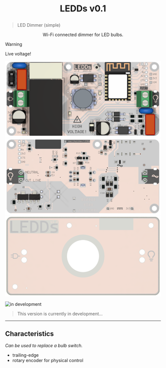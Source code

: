 # <p align="center">LEDDs v0.1</p>
> LED Dimmer (simple)


<p align="center">
  Wi-Fi connected dimmer for LED bulbs.
</p>

> [!WARNING]
> Live voltage!

![front image of the 3D render of the board][3d-front_img]
![back image of the 3D render of the board][3d-back_img]
![image of the 3D render of the plate][3d-plate_img]


![in development](https://img.shields.io/badge/in_development-dimgrey?style=for-the-badge&label=fabrication%20result)
> This version is currently in development...


---


## Characteristics
*Can be used to replace a bulb switch.*

 - trailing-edge
 - rotary encoder for physical control



<!-- links -->
[3d-front_img]: /doc/assets/3d-front.png
[3d-back_img]: /doc/assets/3d-back.png
[3d-plate_img]: /doc/assets/3d-plate.png

[releaselog_v0_1]: /doc/releaselog.md#v01---2025-02-11 "/doc/releaselog.md"
[repo_release_v0_1]: https://github.com/VasilKalchev/LEDDs/releases/tag/v0.1 "LEDDs v1.1"
[repo_releases]: https://github.com/VasilKalchev/LEDDs/releases "All LEDDs releases"

[jlcpcb_gerbers_spec]: https://jlcpcb.com/help/article/how-to-generate-gerber-and-drill-files-in-kicad-8 "JLCPCB: How to generate Gerber and drill files in KiCad 8"

[dw_gerbers]: https://github.com/VasilKalchev/LEDDs/releases/download/v0.1/gerbers_jlcpcb.zip "Download gerbers_jlcpcb.zip"

[esptool_install]: https://docs.espressif.com/projects/esptool/en/latest/esp32/ "Espressif's esptool.py documentation"


<!-- checklist & fabrication result template

<details>
<summary>/readme.md checklist</summary>

 - [x] set current version (after project name)
 - [ ] set fabrication status
 - [ ] update sections: [Characteristics](#characteristics) and [How to use it?](#how-to-use-it)
 - [x] comment out this "checklist" and "templates" sections

</details>



<details>
<summary>/readme.md templates</summary>

## "Fabrication result" section:

![bad fabrication](https://img.shields.io/badge/bad-firebrick?style=for-the-badge&label=fabrication%20result)
> The fabricated board from release vX.Y [didn't work](/doc/releaselog.md#vXY---202Y-MM-DD).
>
> :exclamation: Browse [repository releases][repo_releases] for a better version.

---

![poor fabrication](https://img.shields.io/badge/poor-orangered?style=for-the-badge&label=fabrication%20result)
> The fabricated board from release vX.Y worked, but has [significant problems](/doc/releaselog.md#vXY---202Y-MM-DD).
>
> :exclamation: Browse [repository releases][repo_releases] for a better version.

---

![average fabrication](https://img.shields.io/badge/average-yellow?style=for-the-badge&label=fabrication%20result)
> The fabricated board from release vX.Y worked, but has [some problems](/doc/releaselog.md#vXY---202Y-MM-DD).
>
> :grey_exclamation: Browse [repository releases][repo_releases] for a better version.

---

![ok fabrication](https://img.shields.io/badge/ok-greenyellow?style=for-the-badge&label=fabrication%20result)
> The fabricated board from release vX.Y worked, but has [minor problems](/doc/releaselog.md#vXY---202Y-MM-DD).
>
> :memo: Browse [repository releases][repo_releases] for a better version.

---

![good fabrication](https://img.shields.io/badge/good-limegreen?style=for-the-badge&label=fabrication%20result)
> The fabricated board from release vX.Y worked without problems!
>
> :tada: Recommended for fabrication.

---

![in development](https://img.shields.io/badge/in_development-dimgrey?style=for-the-badge&label=fabrication%20result)
> This version is currently in development...
>
> :hourglass_flowing_sand: Wait for the release or browse [repository releases][repo_releases] for an older, completed version.

---

![will not fabricate](https://img.shields.io/badge/won\'t_be_fabricated-firebrick?style=for-the-badge&label=fabrication%20result)
> Release vX.Y won't be fabricated, because ... .
>
> :exclamation: Browse [repository releases][repo_releases] for a better version.

---

![fix, not fabricated](https://img.shields.io/badge/fix%20(not%20fabricated)-indigo?style=for-the-badge&label=fabrication%20result)
> [Release vX.Y](/doc/releaselog.md#vX.Y) is a fix for vX.Y, but was not fabricated at the time of release.
>
> :memo: Check the latest [release note of this version](https://github.com/VasilKalchev/LEDDs/releases/tag/vX.Y) for a possible update on the fabrication status.

</details>

-->
